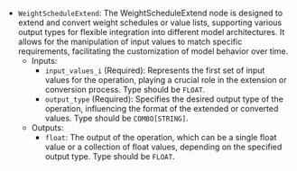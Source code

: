 - `WeightScheduleExtend`: The WeightScheduleExtend node is designed to extend and convert weight schedules or value lists, supporting various output types for flexible integration into different model architectures. It allows for the manipulation of input values to match specific requirements, facilitating the customization of model behavior over time.
    - Inputs:
        - `input_values_i` (Required): Represents the first set of input values for the operation, playing a crucial role in the extension or conversion process. Type should be `FLOAT`.
        - `output_type` (Required): Specifies the desired output type of the operation, influencing the format of the extended or converted values. Type should be `COMBO[STRING]`.
    - Outputs:
        - `float`: The output of the operation, which can be a single float value or a collection of float values, depending on the specified output type. Type should be `FLOAT`.
